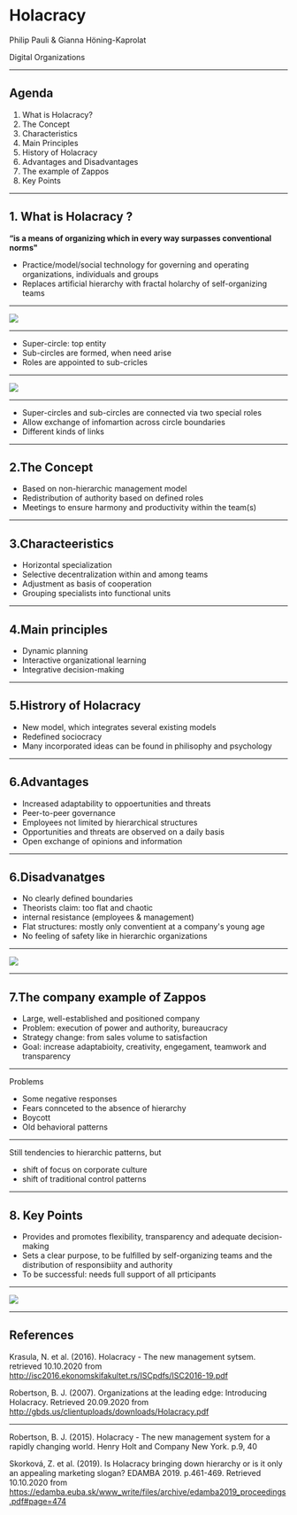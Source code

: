 
# **Holacracy**
Philip Pauli & Gianna Höning-Kaprolat

Digital Organizations 


---

 ## Agenda 

1. What is Holacracy?
2. The Concept
3. Characteristics 
4. Main Principles 
5. History of Holacracy 
6. Advantages and Disadvantages
7. The example of Zappos 
8. Key Points



---

## 1. What is Holacracy ?

**“is a means of organizing which in every way surpasses conventional norms"**

* Practice/model/social technology for governing and operating organizations, individuals and groups
* Replaces artificial hierarchy with fractal holarchy of self-organizing teams 

---

![](H2.png)
 
---

* Super-circle: top entity
* Sub-circles are formed, when need arise 
* Roles are appointed to sub-cricles 

---

![](Links.png)

---

* Super-circles and sub-circles are connected via two special roles 
* Allow exchange of infomartion across circle boundaries 
* Different kinds of links 

---

## 2.The Concept 
* Based on non-hierarchic management model 
* Redistribution of authority based on defined roles 
* Meetings to ensure harmony and productivity within the team(s)



---


## 3.Characteeristics 
* Horizontal specialization 
* Selective decentralization within and among teams 
* Adjustment as basis of cooperation 
* Grouping specialists into functional units 

---

## 4.Main principles 
* Dynamic planning 
* Interactive organizational learning 
* Integrative decision-making 

---
## 5.Histrory of Holacracy 
* New model, which integrates several existing models
* Redefined sociocracy
* Many incorporated ideas can be found in philisophy and psychology

---

## 6.Advantages 

* Increased adaptability to oppoertunities and threats 
* Peer-to-peer governance 
* Employees not limited by hierarchical structures 
* Opportunities and threats are observed on a daily basis 
* Open exchange of opinions and information 

---

## 6.Disadvanatges 

* No clearly defined boundaries 
* Theorists claim: too flat and chaotic
* internal resistance (employees & management)
* Flat structures: mostly only conventient at a company's young age
* No feeling of safety like in hierarchic organizations

---


![](HVB.png) 


---
## 7.The company example of **Zappos** 
 
 * Large, well-established and positioned company 
 * Problem: execution of power and authority, bureaucracy 
 * Strategy change: from sales volume to satisfaction
 * Goal: increase adaptabioity, creativity, engegament, teamwork and transparency 
---

Problems
* Some negative responses
* Fears connceted to the absence of hierarchy 
* Boycott
* Old behavioral patterns

---

Still tendencies to hierarchic patterns, but
* shift of focus on corporate culture 
* shift of traditional control patterns 

---
## 8. Key Points 

* Provides and promotes flexibility, transparency and adequate decision-making 
* Sets a clear purpose, to be fulfilled by self-organizing teams and the distribution of responsibiity and authority 
* To be successful: needs full support of all prticipants 

---

![](x.png)

---

## References 

Krasula, N. et al. (2016). Holacracy - The new management sytsem. retrieved 10.10.2020 from http://isc2016.ekonomskifakultet.rs/ISCpdfs/ISC2016-19.pdf

Robertson, B. J. (2007). Organizations at the leading edge: Introducing Holacracy. Retrieved 20.09.2020 from http://gbds.us/clientuploads/downloads/Holacracy.pdf

---
Robertson, B. J. (2015). Holacracy - The new management system for a rapidly changing world. Henry Holt and Company New York. p.9, 40

Skorková, Z. et al. (2019). Is Holacracy bringing down hierarchy or is it only an appealing marketing slogan? EDAMBA 2019. p.461-469. Retrieved 10.10.2020 from https://edamba.euba.sk/www_write/files/archive/edamba2019_proceedings.pdf#page=474





